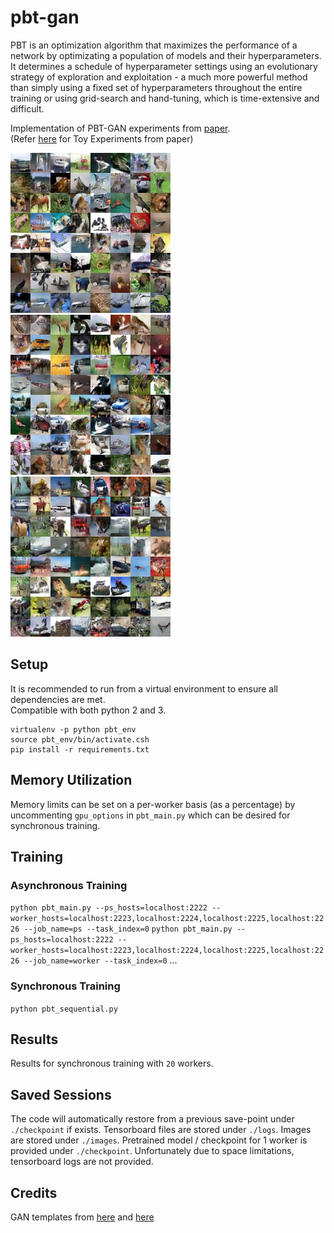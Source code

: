 # pbt-gan

PBT is an optimization algorithm that maximizes the performance of a network by optimizating a population of models and their hyperparameters. It determines a schedule of hyperparameter settings using an evolutionary strategy of exploration and exploitation - a much more powerful method than simply using a fixed set of hyperparameters throughout the entire training or using grid-search and hand-tuning, which is time-extensive and difficult.

Implementation of PBT-GAN experiments from [paper](https://arxiv.org/pdf/1711.09846.pdf).  
(Refer [here](https://github.com/angusfung/population-based-training) for Toy Experiments from paper)

![alt-text-1](https://github.com/angusfung/pbt-gan/blob/master/images/18/samples_47099.jpg "title-1") ![alt-text-2](https://github.com/angusfung/pbt-gan/blob/master/images/0/samples_47799.jpg "title-2") ![alt-text-1](https://github.com/angusfung/pbt-gan/blob/master/images/13/samples_47399.jpg "title-3")
 

## Setup
It is recommended to run from a virtual environment to ensure all dependencies are met.  
Compatible with both python 2 and 3.
```
virtualenv -p python pbt_env
source pbt_env/bin/activate.csh
pip install -r requirements.txt
```
## Memory Utilization
Memory limits can be set on a per-worker basis (as a percentage) by uncommenting `gpu_options` in `pbt_main.py` which can be desired for synchronous training.
 
## Training
### Asynchronous Training
`python pbt_main.py --ps_hosts=localhost:2222 --worker_hosts=localhost:2223,localhost:2224,localhost:2225,localhost:2226 --job_name=ps --task_index=0`
`python pbt_main.py --ps_hosts=localhost:2222 --worker_hosts=localhost:2223,localhost:2224,localhost:2225,localhost:2226 --job_name=worker --task_index=0`
...
### Synchronous Training
`python pbt_sequential.py`

## Results
Results for synchronous training with `20` workers.


## Saved Sessions
The code will automatically restore from a previous save-point under `./checkpoint` if exists. Tensorboard files are stored under `./logs`. Images are stored under `./images`. Pretrained model / checkpoint for 1 worker is provided under `./checkpoint`. Unfortunately due to space limitations, tensorboard logs are not provided.


## Credits
GAN templates from [here](https://github.com/hwalsuklee/tensorflow-generative-model-collections) and [here](https://github.com/igul222/improved_wgan_training)

